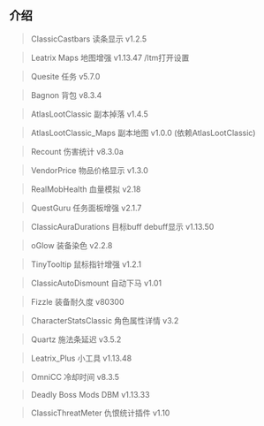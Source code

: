 ## 介绍

> ClassicCastbars 读条显示 v1.2.5

> Leatrix Maps 地图增强 v1.13.47 /ltm打开设置

> Quesite 任务 v5.7.0

> Bagnon 背包 v8.3.4

> AtlasLootClassic 副本掉落 v1.4.5

> AtlasLootClassic_Maps 副本地图 v1.0.0 (依赖AtlasLootClassic)

> Recount 伤害统计 v8.3.0a

> VendorPrice 物品价格显示 v1.3.0

> RealMobHealth 血量模拟 v2.18

> QuestGuru 任务面板增强 v2.1.7

> ClassicAuraDurations 目标buff debuff显示 v1.13.50

> oGlow 装备染色 v2.2.8

> TinyTooltip 鼠标指针增强 v1.2.1

> ClassicAutoDismount 自动下马 v1.01

> Fizzle 装备耐久度 v80300

> CharacterStatsClassic 角色属性详情 v3.2

> Quartz 施法条延迟 v3.5.2

> Leatrix_Plus 小工具 v1.13.48

> OmniCC 冷却时间 v8.3.5

> Deadly Boss Mods DBM v1.13.33

> ClassicThreatMeter 仇恨统计插件 v1.10